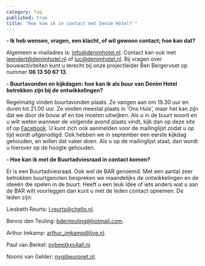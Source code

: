 ```yaml
---
category: faq
published: true
title: "Hoe kom ik in contact met Denim Hotel? "
---
```


**- Ik heb wensen, vragen, een klacht, of wil gewoon contact; hoe kan dat?**

Algemeen e-mailadres is: [info@denimhotel.nl](mailto:info@denimhotel.nl).
Contact kan ook met [leendert@denimhotel.nl](mailto:leendert@denimhotel.nl) of [luc@denimhotel.nl](mailto:luc@denimhotel.nl). Bij vragen over bouwactiviteiten kunt u terecht bij onze projectleider Ben Bergervoet op nummer **06 13 50 67 13**. 

**- Buurtavonden en kijkdagen: hoe kan ik als buur van Denim Hotel betrokken zijn bij de ontwikkelingen?**

Regelmatig vinden buurtavonden plaats. Ze vangen aan om 19.30 uur en duren tot 21.00 uur. Ze vinden meestal plaats in ‘Ons Huis’, maar het kan zijn dat we door de bouw af en toe moeten uitwijken. Als u in de buurt woont en u wilt weten wanneer de volgende avond plaats vindt, kijk dan op deze site of op [Facebook](https://www.facebook.com/pages/Denim-Hotel/303313413076317). U kunt zich ook aanmelden voor de mailinglijst zodat u op tijd wordt uitgenodigd.
Ook hebben we in september een eerste kijkdag gehouden, en willen dat vaker doen. Als u op de mailinglijst staat, dan wordt u hierover op de hoogte gehouden.

**- Hoe kan ik met de Buurtadviesraad in contact komen?**

Er is een Buurtadviesraad. Ook wel de BAR genoemd. Met een aantal zeer betrokken buurtgenoten bespreken we maandelijks de ontwikkelingen en de ideeën die spelen in de buurt. Heeft u een leuk idee of iets anders wat u aan de BAR wilt voorleggen dan kunt u met de leden contact opnemen. De leden zijn:                              

Liesbeth Reurts: [l.reurts@chello.nl](mailto:l.reurts@chello.nl).

Benno den Teuling: [bdenteuling@hotmail.com](mailto:bdenteuling@hotmail.com).

Arthur Imkamp: [arthur_imkamp@live.nl](mailto:arthur_imkamp@live.nl).

Paul van Berkel: [pvbee@xs4all.nl](mailto:pvbee@xs4all.nl).

Noomi van Gelder: [nvg@euronet.nl](mailto:nvgeuronet.nl).